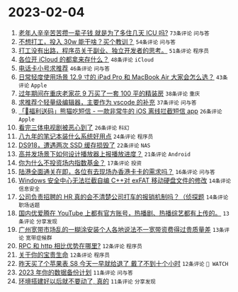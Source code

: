 # 2023-02-04

1. [老年人辛辛苦苦攒一辈子钱 就是为了多住几天 ICU 吗?](https://www.v2ex.com/t/913080) `73条评论` `问与答`
1. [不想打工，投入 30w 能干啥？买个教训？](https://www.v2ex.com/t/913106) `54条评论` `问与答`
1. [打工没有出路，程序员关于副业、独立开发者的思考。](https://www.v2ex.com/t/913117) `51条评论` `程序员`
1. [各位开 iCloud 的都拿来存什么？](https://www.v2ex.com/t/913094) `48条评论` `iCloud`
1. [电话卡小号求推荐](https://www.v2ex.com/t/913135) `46条评论` `问与答`
1. [日常轻度使用场景 12.9 寸的 iPad Pro 和 MacBook Air 大家会怎么选？](https://www.v2ex.com/t/913090) `43条评论` `Apple`
1. [过年期间在重庆老家花 9 万买了一套 100 平的精装房](https://www.v2ex.com/t/913161) `38条评论` `重庆`
1. [求推荐个轻量级编辑器，主要作为 vscode 的补充](https://www.v2ex.com/t/913193) `37条评论` `问与答`
1. [「🎉福利送码」熊猫吃短信 - 一款非常牛的 iOS 离线拦截短信 app](https://www.v2ex.com/t/913200) `26条评论` `Apple`
1. [看完三体电视剧被恶心到了](https://www.v2ex.com/t/913149) `26条评论` `科幻`
1. [八九年的笔记本装什么系统好用点](https://www.v2ex.com/t/913203) `24条评论` `程序员`
1. [DS918，遭遇两次 SSD 缓存损毁了](https://www.v2ex.com/t/913191) `22条评论` `NAS`
1. [高并发场景下如何设计播放器上报播放进度？](https://www.v2ex.com/t/913096) `21条评论` `Android`
1. [你为什么不投资场内指数基金？](https://www.v2ex.com/t/913209) `17条评论` `投资`
1. [陆港全面通关在即，各位有去现场办香港卡卡的需求吗？](https://www.v2ex.com/t/913116) `16条评论` `问与答`
1. [Windows 安全中心无法拦截自编 C++对 exFAT 移动硬盘文件的修改](https://www.v2ex.com/t/913157) `14条评论` `信息安全`
1. [公司负责招聘的 HR 真的会不清楚公司打车的报销机制吗？（侦探题](https://www.v2ex.com/t/913137) `14条评论` `职场话题`
1. [国内优爱腾在 YouTube 上都有官方账号，热播剧、热播综艺都有上传的。](https://www.v2ex.com/t/913223) `13条评论` `分享发现`
1. [广州宽带市场乱的一糊涂安装个人各地说法不一宽带资费得过贵质量差](https://www.v2ex.com/t/913123) `13条评论` `宽带症候群`
1. [RPC 和 http 相比优势在哪里?](https://www.v2ex.com/t/913233) `12条评论` `程序员`
1. [关于你的宝贵生命](https://www.v2ex.com/t/913180) `12条评论` `程序员`
1. [昨天买了个苹果表 S8 今天一早就给退了 戴了不到十个小时](https://www.v2ex.com/t/913108) `12条评论` ` WATCH`
1. [2023 年你的数据备份计划](https://www.v2ex.com/t/913222) `11条评论` `问与答`
1. [环境搭建好以后就不要动了, 真的](https://www.v2ex.com/t/913201) `11条评论` `分享发现`
